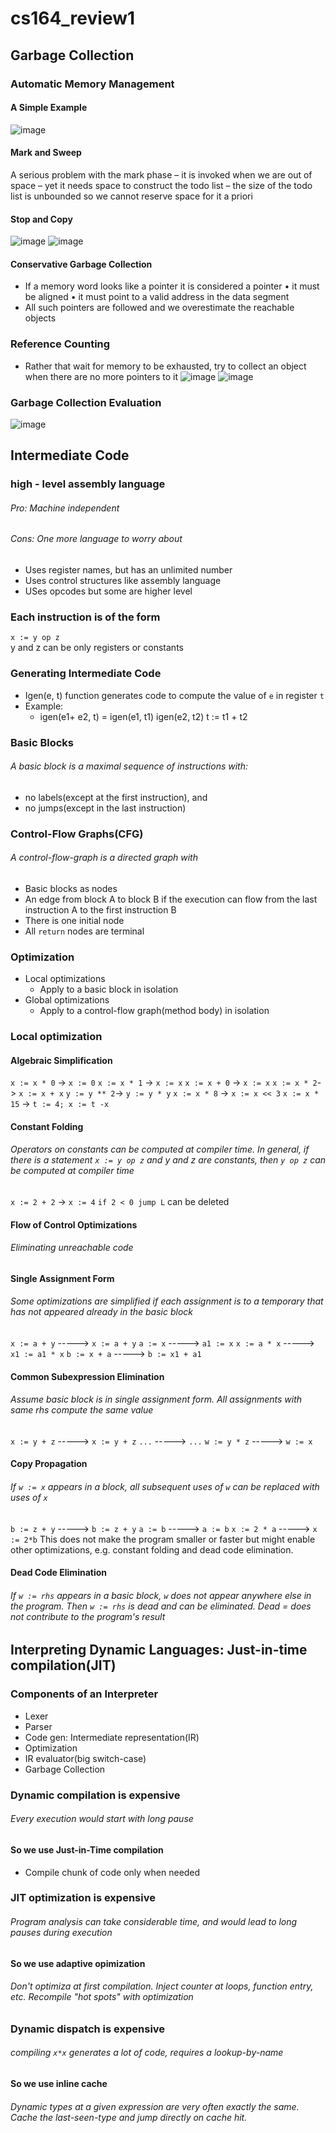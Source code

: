 # cs164_review1
## Garbage Collection
### Automatic Memory Management
#### A Simple Example
![image](https://github.com/xiaoyisha/cs162_test/blob/master/1544160115(1).png)
#### Mark and Sweep
 A serious problem with the mark phase
– it is invoked when we are out of space
– yet it needs space to construct the todo list
– the size of the todo list is unbounded so we cannot
reserve space for it a priori
#### Stop and Copy
![image](https://github.com/xiaoyisha/cs162_test/blob/master/1544162715(1).png)
![image](https://github.com/xiaoyisha/cs162_test/blob/master/1544162986(1).png)
#### Conservative Garbage Collection
- If a memory word looks like a pointer it is considered a pointer
• it must be aligned
• it must point to a valid address in the data segment
- All such pointers are followed and we overestimate the reachable objects
### Reference Counting
- Rather that wait for memory to be exhausted, try to collect an object when there are no more pointers to it
![image](https://github.com/xiaoyisha/cs162_test/blob/master/1544163512(1).png)
![image](https://github.com/xiaoyisha/cs162_test/blob/master/1544163617(1).png)
### Garbage Collection Evaluation
![image](https://github.com/xiaoyisha/cs162_test/blob/master/1544163679(1).png)
## Intermediate Code
### high - level assembly language
###### Pro: Machine independent
###### Cons: One more language to worry about
- Uses register names, but has an unlimited number
- Uses control structures like assembly language
- USes opcodes but some are higher level
### Each instruction is of the form
`x := y op z`  
y and z can be only registers or constants
### Generating Intermediate Code
- Igen(e, t) function generates code to compute the value of `e` in register `t`
- Example:
    - igen(e1+ e2, t) = 
           igen(e1, t1)
           igen(e2, t2)
           t := t1 + t2
### Basic Blocks
###### A basic block is a maximal sequence of instructions with:
- no labels(except at the first instruction), and
- no jumps(except in the last instruction)
### Control-Flow Graphs(CFG)
###### A control-flow-graph is a directed graph with
- Basic blocks as nodes
- An edge from block A to block B if the execution can flow from the last instruction A to the first instruction B
- There is one initial node
- All `return` nodes are terminal
### Optimization
- Local optimizations
    - Apply to a basic block in isolation
- Global optimizations
    - Apply to a control-flow graph(method body) in isolation
### Local optimization
#### Algebraic Simplification
`x := x * 0` -> `x := 0`
`x := x * 1` -> `x := x`
`x := x + 0` -> `x := x`
`x := x * 2`-> `x := x + x`
`y := y ** 2`-> `y := y * y`
`x := x * 8` -> `x := x << 3`
`x := x * 15` -> `t := 4; x := t -x`
#### Constant Folding
###### Operators on constants can be computed at compiler time. In general, if there is a statement `x := y op z` and y and z are constants, then `y op z` can be computed at compiler time
`x := 2 + 2` -> `x := 4`
`if 2 < 0 jump L` can be deleted
#### Flow of Control Optimizations
###### Eliminating unreachable code
#### Single Assignment Form
###### Some optimizations are simplified if each assignment is to a temporary that has not appeared already in the basic block
`x := a + y`    ----->    `x := a + y`
`a := x`        ----->    `a1 := x`
`x := a * x`    ----->    `x1 := a1 * x`
`b := x + a`    ----->    `b := x1 + a1`
#### Common Subexpression Elimination
###### Assume basic block is in single assignment form. All assignments with same rhs compute the same value
`x := y + z`    ----->    `x := y + z`
`...`           ----->    `...`
`w := y * z`    ----->    `w := x`
#### Copy Propagation
###### If `w := x` appears in a block, all subsequent uses of `w` can be replaced with uses of `x`
`b := z + y`    ----->    `b := z + y`
`a := b`        ----->    `a := b`
`x := 2 * a`    ----->    `x := 2*b`
This does not make the program smaller or faster but might enable other optimizations, e.g. constant folding and dead code elimination.
#### Dead Code Elimination
###### If `w := rhs` appears in a basic block, `w` does not appear anywhere else in the program. Then `w := rhs` is dead and can be eliminated. Dead = does not contribute to the program's result

## Interpreting Dynamic Languages: Just-in-time compilation(JIT)
### Components of an Interpreter
- Lexer
- Parser
- Code gen: Intermediate representation(IR)
- Optimization
- IR evaluator(big switch-case)
- Garbage Collection
### Dynamic compilation is expensive
###### Every execution would start with long pause
#### So we use Just-in-Time compilation
- Compile chunk of code only when needed
### JIT optimization is expensive
###### Program analysis can take considerable time, and would lead to long pauses during execution
#### So we use adaptive opimization
###### Don't optimiza at first compilation. Inject counter at loops, function entry, etc. Recompile "hot spots" with optimization
### Dynamic dispatch is expensive
###### compiling `x*x` generates a lot of code, requires a lookup-by-name
#### So we use inline cache
###### Dynamic types at a given expression are very often exactly the same. Cache the last-seen-type and jump directly on cache hit.
